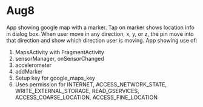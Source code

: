 # Aug8
App showing google map with a marker. Tap on marker shows location info in dialog box. When user move in any direction, x, y, or z, the pin move into that direction and show which direction user is moving. App showing use of:

1. MapsActivity with FragmentActivity
2. sensorManager, onSensorChanged
3. accelerometer
4. addMarker
5. Setup key for google_maps_key
6. Uses permission for INTERNET, ACCESS_NETWORK_STATE, WRITE_EXTERNAL_STORAGE, READ_GSERVICES, ACCESS_COARSE_LOCATION, ACCESS_FINE_LOCATION
